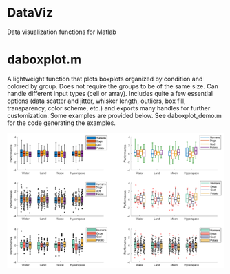 # DataViz
Data visualization functions for Matlab

# daboxplot.m

A lightweight function that plots boxplots organized by condition and colored by group. Does not require the groups to be of the same size. Can handle different input types (cell or array). Includes quite a few essential options (data scatter and jitter, whisker length, outliers, box fill, transparency, color scheme, etc.) and exports many handles for further customization. Some examples are provided below. See daboxplot_demo.m for the code generating the examples. 

![](daboxplot/daboxplot_examples.png)
